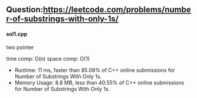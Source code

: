 ## Question:https://leetcode.com/problems/number-of-substrings-with-only-1s/

#### sol1.cpp
two pointer

time comp: O(n)
space comp: O(1)

* Runtime: 11 ms, faster than 85.08% of C++ online submissions for Number of Substrings With Only 1s.
* Memory Usage: 8.8 MB, less than 40.55% of C++ online submissions for Number of Substrings With Only 1s.
